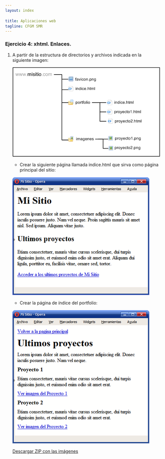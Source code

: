 ```yaml
---
layout: index

title: Aplicaciones web
tagline: CFGM SMR
---
```


### Ejercicio 4: xhtml. Enlaces.

1. A partir de la estructura de directorios y archivos indicada en la siguiente imagen:

	![ej1](img/enl1.gif)

 	* Crear la siguiente página llamada indice.html que sirva como página principal del sitio:

	![ej2](img/enl2.gif) 

	* Crear la página de índice del portfolio:

	![ej3](img/enl3.gif) 	

	[Descargar ZIP con las imágenes](img/imagenes.zip)

